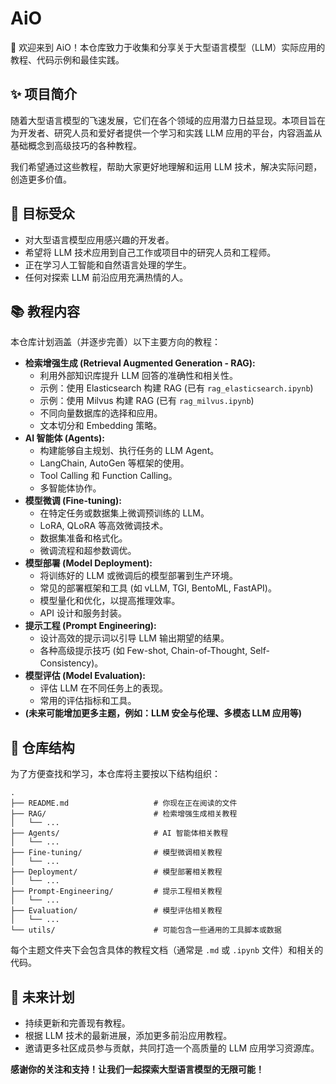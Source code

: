 # AiO

👋 欢迎来到 AiO！本仓库致力于收集和分享关于大型语言模型（LLM）实际应用的教程、代码示例和最佳实践。

## ✨ 项目简介

随着大型语言模型的飞速发展，它们在各个领域的应用潜力日益显现。本项目旨在为开发者、研究人员和爱好者提供一个学习和实践 LLM 应用的平台，内容涵盖从基础概念到高级技巧的各种教程。

我们希望通过这些教程，帮助大家更好地理解和运用 LLM 技术，解决实际问题，创造更多价值。

## 🎯 目标受众

* 对大型语言模型应用感兴趣的开发者。
* 希望将 LLM 技术应用到自己工作或项目中的研究人员和工程师。
* 正在学习人工智能和自然语言处理的学生。
* 任何对探索 LLM 前沿应用充满热情的人。

## 📚 教程内容

本仓库计划涵盖（并逐步完善）以下主要方向的教程：

* **检索增强生成 (Retrieval Augmented Generation - RAG):**
  * 利用外部知识库提升 LLM 回答的准确性和相关性。
  * 示例：使用 Elasticsearch 构建 RAG (已有 `rag_elasticsearch.ipynb`)
  * 示例：使用 Milvus 构建 RAG (已有 `rag_milvus.ipynb`)
  * 不同向量数据库的选择和应用。
  * 文本切分和 Embedding 策略。
* **AI 智能体 (Agents):**
  * 构建能够自主规划、执行任务的 LLM Agent。
  * LangChain, AutoGen 等框架的使用。
  * Tool Calling 和 Function Calling。
  * 多智能体协作。
* **模型微调 (Fine-tuning):**
  * 在特定任务或数据集上微调预训练的 LLM。
  * LoRA, QLoRA 等高效微调技术。
  * 数据集准备和格式化。
  * 微调流程和超参数调优。
* **模型部署 (Model Deployment):**
  * 将训练好的 LLM 或微调后的模型部署到生产环境。
  * 常见的部署框架和工具 (如 vLLM, TGI, BentoML, FastAPI)。
  * 模型量化和优化，以提高推理效率。
  * API 设计和服务封装。
* **提示工程 (Prompt Engineering):**
  * 设计高效的提示词以引导 LLM 输出期望的结果。
  * 各种高级提示技巧 (如 Few-shot, Chain-of-Thought, Self-Consistency)。
* **模型评估 (Model Evaluation):**
  * 评估 LLM 在不同任务上的表现。
  * 常用的评估指标和工具。
* **(未来可能增加更多主题，例如：LLM 安全与伦理、多模态 LLM 应用等)**

## 📁 仓库结构

为了方便查找和学习，本仓库将主要按以下结构组织：

```
.
├── README.md                   # 你现在正在阅读的文件
├── RAG/                        # 检索增强生成相关教程
│   └── ...
├── Agents/                     # AI 智能体相关教程
│   └── ...
├── Fine-tuning/                # 模型微调相关教程
│   └── ...
├── Deployment/                 # 模型部署相关教程
│   └── ...
├── Prompt-Engineering/         # 提示工程相关教程
│   └── ...
├── Evaluation/                 # 模型评估相关教程
│   └── ...
└── utils/                      # 可能包含一些通用的工具脚本或数据
```

每个主题文件夹下会包含具体的教程文档（通常是 `.md` 或 `.ipynb` 文件）和相关的代码。

## 🔮 未来计划

* 持续更新和完善现有教程。
* 根据 LLM 技术的最新进展，添加更多前沿应用教程。
* 邀请更多社区成员参与贡献，共同打造一个高质量的 LLM 应用学习资源库。


**感谢你的关注和支持！让我们一起探索大型语言模型的无限可能！**
